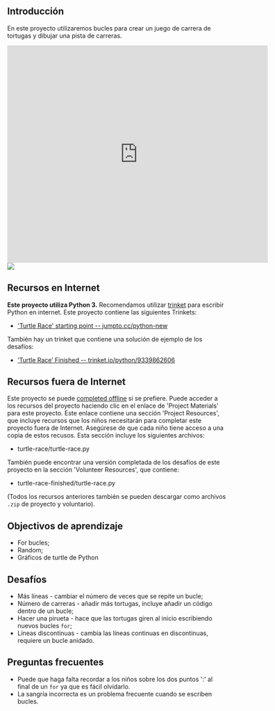 ## Introducción

En este proyecto utilizaremos bucles para crear un juego de carrera de tortugas y dibujar una pista de carreras.  

<div class="trinket">
  <iframe src="https://trinket.io/embed/python/9339862606?outputOnly=true&start=result" width="600" height="500" frameborder="0" marginwidth="0" marginheight="0" allowfullscreen>
  </iframe>
  <img src="race-finished.png">
</div>

## Recursos en Internet

__Este proyecto utiliza Python 3.__ Recomendamos utilizar [trinket](https://trinket.io/) para escribir Python en internet. Este proyecto contiene las siguientes Trinkets:

+ ['Turtle Race' starting point -- jumpto.cc/python-new](http://jumpto.cc/python-new)

También hay un trinket que contiene una solución de ejemplo de los desafíos:

+ [‘Turtle Race’ Finished -- trinket.io/python/9339862606](https://trinket.io/python/9339862606)

## Recursos fuera de Internet
Este proyecto se puede [completed offline](https://www.codeclubprojects.org/en-GB/resources/python-working-offline/) si se prefiere. Puede acceder a los recursos del proyecto haciendo clic en el enlace de 'Project Materials' para este proyecto. Este enlace contiene una sección 'Project Resources', que incluye recursos que los niños necesitarán para completar este proyecto fuera de Internet. Asegúrese de que cada niño tiene acceso a una copia de estos recusos. Esta sección incluye los siguientes archivos:

+ turtle-race/turtle-race.py

También puede encontrar una versión completada de los desafíos de este proyecto en la sección 'Volunteer Resources', que contiene:

+ turtle-race-finished/turtle-race.py

(Todos los recursos anteriores también se pueden descargar como archivos `.zip` de proyecto y voluntario).

## Objectivos de aprendizaje
+ For bucles;
+ Random;
+ Gráficos de turtle de Python

## Desafíos
+ Más líneas - cambiar el número de veces que se repite un bucle;
+ Número de carreras - añadir más tortugas, incluye añadir un código dentro de un bucle;
+ Hacer una pirueta - hace que las tortugas giren al inicio escribiendo nuevos bucles `for`;
+ Líneas discontinuas - cambia las líneas continuas en discontinuas, requiere un bucle anidado.

## Preguntas frecuentes
+ Puede que haga falta recordar a los niños sobre los dos puntos ':' al final de un `for` ya que es fácil olvidarlo.
+ La sangría incorrecta es un problema frecuente cuando se escriben bucles.

